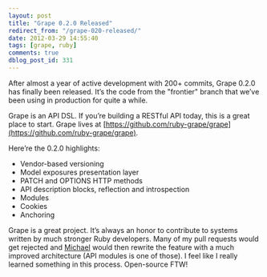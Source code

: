 ```yaml
---
layout: post
title: "Grape 0.2.0 Released"
redirect_from: "/grape-020-released/"
date: 2012-03-29 14:55:40
tags: [grape, ruby]
comments: true
dblog_post_id: 331
---
```

After almost a year of active development with 200+ commits, Grape 0.2.0 has finally been released. It’s the code from the "frontier" branch that we’ve been using in production for quite a while.

Grape is an API DSL. If you’re building a RESTful API today, this is a great place to start. Grape lives at [https://github.com/ruby-grape/grape](https://github.com/ruby-grape/grape).

Here’re the 0.2.0 highlights:

- Vendor-based versioning
- Model exposures presentation layer
- PATCH and OPTIONS HTTP methods
- API description blocks, reflection and introspection
- Modules
- Cookies
- Anchoring

Grape is a great project. It’s always an honor to contribute to systems written by much stronger Ruby developers. Many of my pull requests would get rejected and [Michael](https://github.com/mbleigh) would then rewrite the feature with a much improved architecture (API modules is one of those). I feel like I really learned something in this process. Open-source FTW!
